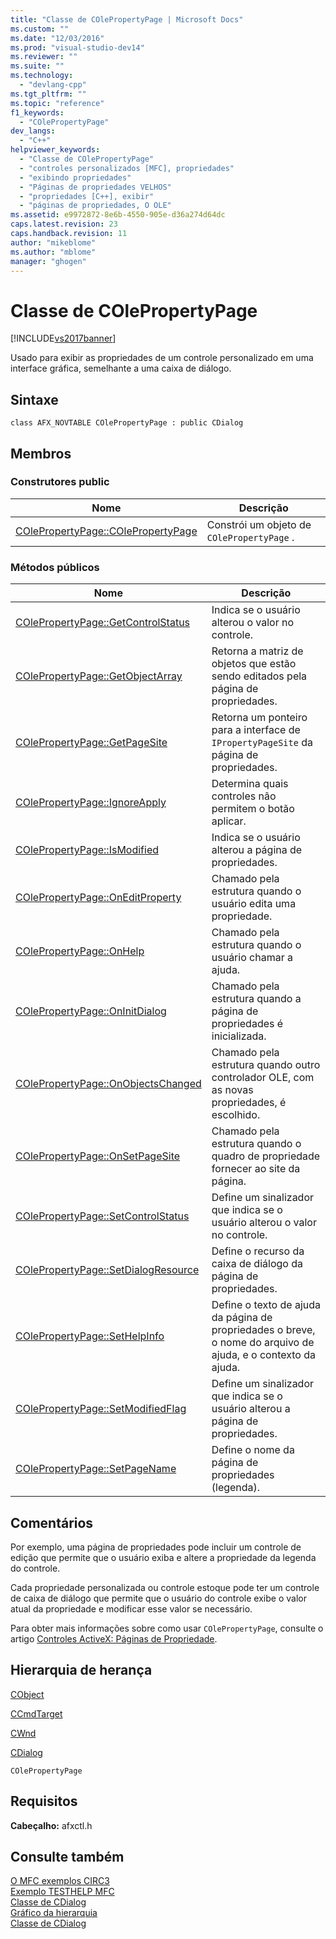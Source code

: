 ```yaml
---
title: "Classe de COlePropertyPage | Microsoft Docs"
ms.custom: ""
ms.date: "12/03/2016"
ms.prod: "visual-studio-dev14"
ms.reviewer: ""
ms.suite: ""
ms.technology: 
  - "devlang-cpp"
ms.tgt_pltfrm: ""
ms.topic: "reference"
f1_keywords: 
  - "COlePropertyPage"
dev_langs: 
  - "C++"
helpviewer_keywords: 
  - "Classe de COlePropertyPage"
  - "controles personalizados [MFC], propriedades"
  - "exibindo propriedades"
  - "Páginas de propriedades VELHOS"
  - "propriedades [C++], exibir"
  - "páginas de propriedades, O OLE"
ms.assetid: e9972872-8e6b-4550-905e-d36a274d64dc
caps.latest.revision: 23
caps.handback.revision: 11
author: "mikeblome"
ms.author: "mblome"
manager: "ghogen"
---
```

# Classe de COlePropertyPage
[!INCLUDE[vs2017banner](../../assembler/inline/includes/vs2017banner.md)]

Usado para exibir as propriedades de um controle personalizado em uma interface gráfica, semelhante a uma caixa de diálogo.  
  
## Sintaxe  
  
```  
class AFX_NOVTABLE COlePropertyPage : public CDialog  
```  
  
## Membros  
  
### Construtores public  
  
|Nome|Descrição|  
|----------|---------------|  
|[COlePropertyPage::COlePropertyPage](../Topic/COlePropertyPage::COlePropertyPage.md)|Constrói um objeto de `COlePropertyPage` .|  
  
### Métodos públicos  
  
|Nome|Descrição|  
|----------|---------------|  
|[COlePropertyPage::GetControlStatus](../Topic/COlePropertyPage::GetControlStatus.md)|Indica se o usuário alterou o valor no controle.|  
|[COlePropertyPage::GetObjectArray](../Topic/COlePropertyPage::GetObjectArray.md)|Retorna a matriz de objetos que estão sendo editados pela página de propriedades.|  
|[COlePropertyPage::GetPageSite](../Topic/COlePropertyPage::GetPageSite.md)|Retorna um ponteiro para a interface de `IPropertyPageSite` da página de propriedades.|  
|[COlePropertyPage::IgnoreApply](../Topic/COlePropertyPage::IgnoreApply.md)|Determina quais controles não permitem o botão aplicar.|  
|[COlePropertyPage::IsModified](../Topic/COlePropertyPage::IsModified.md)|Indica se o usuário alterou a página de propriedades.|  
|[COlePropertyPage::OnEditProperty](../Topic/COlePropertyPage::OnEditProperty.md)|Chamado pela estrutura quando o usuário edita uma propriedade.|  
|[COlePropertyPage::OnHelp](../Topic/COlePropertyPage::OnHelp.md)|Chamado pela estrutura quando o usuário chamar a ajuda.|  
|[COlePropertyPage::OnInitDialog](../Topic/COlePropertyPage::OnInitDialog.md)|Chamado pela estrutura quando a página de propriedades é inicializada.|  
|[COlePropertyPage::OnObjectsChanged](../Topic/COlePropertyPage::OnObjectsChanged.md)|Chamado pela estrutura quando outro controlador OLE, com as novas propriedades, é escolhido.|  
|[COlePropertyPage::OnSetPageSite](../Topic/COlePropertyPage::OnSetPageSite.md)|Chamado pela estrutura quando o quadro de propriedade fornecer ao site da página.|  
|[COlePropertyPage::SetControlStatus](../Topic/COlePropertyPage::SetControlStatus.md)|Define um sinalizador que indica se o usuário alterou o valor no controle.|  
|[COlePropertyPage::SetDialogResource](../Topic/COlePropertyPage::SetDialogResource.md)|Define o recurso da caixa de diálogo da página de propriedades.|  
|[COlePropertyPage::SetHelpInfo](../Topic/COlePropertyPage::SetHelpInfo.md)|Define o texto de ajuda da página de propriedades o breve, o nome do arquivo de ajuda, e o contexto da ajuda.|  
|[COlePropertyPage::SetModifiedFlag](../Topic/COlePropertyPage::SetModifiedFlag.md)|Define um sinalizador que indica se o usuário alterou a página de propriedades.|  
|[COlePropertyPage::SetPageName](../Topic/COlePropertyPage::SetPageName.md)|Define o nome da página de propriedades \(legenda\).|  
  
## Comentários  
 Por exemplo, uma página de propriedades pode incluir um controle de edição que permite que o usuário exiba e altere a propriedade da legenda do controle.  
  
 Cada propriedade personalizada ou controle estoque pode ter um controle de caixa de diálogo que permite que o usuário do controle exibe o valor atual da propriedade e modificar esse valor se necessário.  
  
 Para obter mais informações sobre como usar `COlePropertyPage`, consulte o artigo [Controles ActiveX: Páginas de Propriedade](../../mfc/mfc-activex-controls-property-pages.md).  
  
## Hierarquia de herança  
 [CObject](../Topic/CObject%20Class.md)  
  
 [CCmdTarget](../Topic/CCmdTarget%20Class.md)  
  
 [CWnd](../Topic/CWnd%20Class.md)  
  
 [CDialog](../../mfc/reference/cdialog-class.md)  
  
 `COlePropertyPage`  
  
## Requisitos  
 **Cabeçalho:** afxctl.h  
  
## Consulte também  
 [O MFC exemplos CIRC3](../../top/visual-cpp-samples.md)   
 [Exemplo TESTHELP MFC](../../top/visual-cpp-samples.md)   
 [Classe de CDialog](../../mfc/reference/cdialog-class.md)   
 [Gráfico da hierarquia](../../mfc/hierarchy-chart.md)   
 [Classe de CDialog](../../mfc/reference/cdialog-class.md)